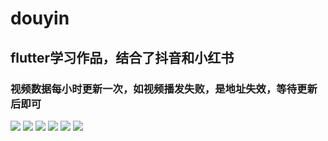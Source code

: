 # douyin
## flutter学习作品，结合了抖音和小红书
### 视频数据每小时更新一次，如视频播发失败，是地址失效，等待更新后即可

![](https://github.com/liufeng125300/douyin/blob/master/11.png)
![](https://github.com/liufeng125300/douyin/blob/master/3.png)
![](https://github.com/liufeng125300/douyin/blob/master/12.png)
![](https://github.com/liufeng125300/douyin/blob/master/7.png)
![](https://github.com/liufeng125300/douyin/blob/master/10.png)
![](https://github.com/liufeng125300/douyin/blob/master/1.png)
